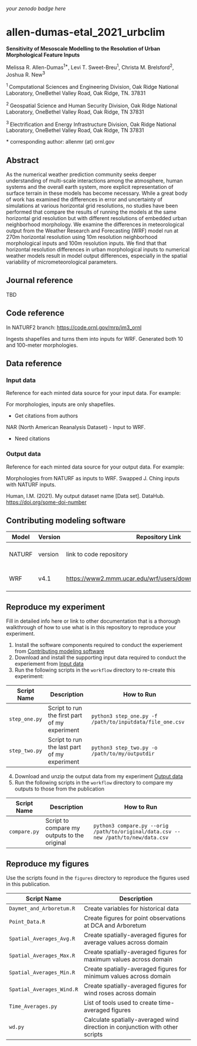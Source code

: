 _your zenodo badge here_

# allen-dumas-etal_2021_urbclim

**Sensitivity of Mesoscale Modelling to the Resolution of Urban Morphological Feature Inputs**

Melissa R. Allen-Dumas<sup>1\*</sup>, Levi T. Sweet-Breu<sup>1</sup>, Christa M. Brelsford<sup>2</sup>, Joshua R. New<sup>3</sup>

<sup>1 </sup> Computational Sciences and Engineering Division, Oak Ridge National Laboratory, OneBethel Valley Road, Oak Ridge, TN. 37831

<sup>2 </sup> Geospatial Science and Human Security Division, Oak Ridge National Laboratory, OneBethel Valley Road, Oak Ridge, TN 37831

<sup>3 </sup> Electrification and Energy Infrastructure Division, Oak Ridge National Laboratory, OneBethel Valley Road, Oak Ridge, TN 37831

\* corresponding author:  allenmr (at) ornl.gov

## Abstract
As the numerical weather prediction community seeks deeper understanding of multi-scale interactions among the atmosphere, human systems and the overall earth system, more explicit representation of surface terrain in these models has become necessary. While a great body of work has examined the differences in error and uncertainty of simulations at various horizontal grid resolutions, no studies have been performed that compare the results of running the models at the same horizontal grid resolution but with different resolutions of embedded urban neighborhood morphology. We examine the differences in meteorological output from the Weather Research and Forecasting (WRF) model run at 270m horizontal resolution using 10m resolution neighborhood morphological inputs and 100m resolution inputs. We find that that horizontal resolution differences in urban morphological inputs to numerical weather models result in model output differences, especially in the spatial variability of micrometeorological parameters.

## Journal reference
TBD

## Code reference
In NATURF2 branch:  https://code.ornl.gov/mrp/im3_ornl

Ingests shapefiles and turns them into inputs for WRF.
Generated both 10 and 100-meter morphologies.


## Data reference

### Input data
Reference for each minted data source for your input data.  For example:

For morphologies, inputs are only shapefiles.
- Get citations from authors

NAR (North American Reanalysis Dataset) - Input to WRF.
- Need citations


### Output data
Reference for each minted data source for your output data.  For example:

Morphologies from NATURF as inputs to WRF.  Swapped J. Ching inputs with NATURF inputs.

Human, I.M. (2021). My output dataset name [Data set]. DataHub. https://doi.org/some-doi-number

## Contributing modeling software
| Model | Version | Repository Link | DOI |
|-------|---------|-----------------|-----|
| NATURF | version | link to code repository | link to DOI dataset |
| WRF | v4.1 | https://www2.mmm.ucar.edu/wrf/users/download/get_source.html | link to DOI dataset |

## Reproduce my experiment
Fill in detailed info here or link to other documentation that is a thorough walkthrough of how to use what is in this repository to reproduce your experiment.


1. Install the software components required to conduct the experiement from [Contributing modeling software](#contributing-modeling-software)
2. Download and install the supporting input data required to conduct the experiement from [Input data](#input-data)
3. Run the following scripts in the `workflow` directory to re-create this experiment:

| Script Name | Description | How to Run |
| --- | --- | --- |
| `step_one.py` | Script to run the first part of my experiment | `python3 step_one.py -f /path/to/inputdata/file_one.csv` |
| `step_two.py` | Script to run the last part of my experiment | `python3 step_two.py -o /path/to/my/outputdir` |

4. Download and unzip the output data from my experiment [Output data](#output-data)
5. Run the following scripts in the `workflow` directory to compare my outputs to those from the publication

| Script Name | Description | How to Run |
| --- | --- | --- |
| `compare.py` | Script to compare my outputs to the original | `python3 compare.py --orig /path/to/original/data.csv --new /path/to/new/data.csv` |

## Reproduce my figures
Use the scripts found in the `figures` directory to reproduce the figures used in this publication.

| Script Name | Description |
| --- | --- |
| `Daymet_and_Arboretum.R` | Create variables for historical data |
| `Point_Data.R` | Create figures for point observations at DCA and Arboretum |
| `Spatial_Averages_Avg.R` | Create spatially-averaged figures for average values across domain |
| `Spatial_Averages_Max.R` | Create spatially-averaged figures for maximum values across domain |
| `Spatial_Averages_Min.R` | Create spatially-averaged figures for minimum values across domain |
| `Spatial_Averages_Wind.R` | Create spatially-averaged figures for wind roses across domain |
| `Time_Averages.py` | List of tools used to create time-averaged figures |
| `wd.py` | Calculate spatially-averaged wind direction in conjunction with other scripts |
